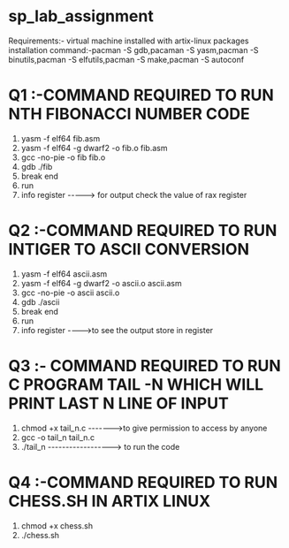# sp_lab_assignment
Requirements:- virtual machine installed with artix-linux
packages installation command:-pacman -S gdb,pacaman -S yasm,pacman -S binutils,pacman -S elfutils,pacman -S make,pacman -S autoconf

# Q1 :-COMMAND REQUIRED TO RUN NTH FIBONACCI NUMBER CODE
1. yasm -f elf64 fib.asm
2. yasm -f elf64 -g dwarf2 -o fib.o fib.asm
3. gcc -no-pie -o fib fib.o
4. gdb ./fib
5. break end
6. run
7. info register   -----> for output check the value of rax register


# Q2 :-COMMAND REQUIRED TO RUN INTIGER TO ASCII CONVERSION 
1. yasm -f elf64 ascii.asm
2. yasm -f elf64 -g dwarf2 -o ascii.o ascii.asm
3. gcc -no-pie -o ascii ascii.o
4. gdb ./ascii
5. break end
6. run
7. info register ---->to see the output store in register


# Q3 :- COMMAND REQUIRED TO RUN C PROGRAM TAIL -N WHICH WILL PRINT LAST N LINE OF INPUT
1. chmod +x tail_n.c ------->to give permission to access by anyone
2. gcc -o tail_n tail_n.c
3. ./tail_n ------------------> to run the code

# Q4 :-COMMAND REQUIRED TO RUN CHESS.SH IN ARTIX LINUX
1. chmod +x chess.sh
2. ./chess.sh
   



